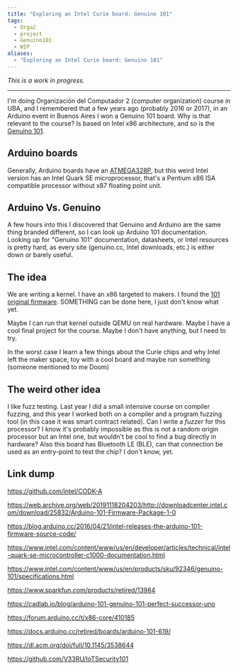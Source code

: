 ```yaml
---
title: "Exploring an Intel Curie board: Genuino 101"
tags:
  - Orga2
  - project
  - Genuino101
  - WIP
aliases:
  - "Exploring an Intel Curie board: Genuino 101"
---
```

*This is a work in progress.*

----------------


I'm doing Organización del Computador 2 (computer organization) course in UBA, and I remembered that a few years ago (probably 2016 or 2017), in an Arduino event in Buenos Aires I won a Genuino 101 board. Why is that relevant to the course? Is based on Intel x86 architecture, and so is the [Genuino 101](https://www.intel.com/content/www/us/en/products/sku/92346/genuino-101/specifications.html). 

## Arduino boards

Generally, Arduino boards have an [ATMEGA328P](https://www.microchip.com/en-us/product/atmega328p), but this weird Intel version has an Intel Quark SE microprocessor, that's a Pentium x86 ISA compatible processor without x87 floating point unit. 

## Arduino Vs. Genuino

A few hours into this I discovered that Genuino and Arduino are the same thing branded different, so I can look up Arduino 101 documentation. Looking up for "Genuino 101" documentation, datasheets, or Intel resources is pretty hard, as every site (genuino.cc, Intel downloads, etc.) is either down or barely useful. 

## The idea

We are writing a kernel. I have an x86 targeted to makers. I found the [101 original firmware](https://web.archive.org/web/20191118204203/http://downloadcenter.intel.com/download/25832/Arduino-101-Firmware-Package-1-0). SOMETHING can be done here, I just don't know what yet. 

Maybe I can run that kernel outside QEMU on real hardware. Maybe I have a cool final project for the course. Maybe I don't have anything, but I need to try.

In the worst case I learn a few things about the Curie chips and why Intel left the maker space, toy with a cool board and maybe run something (someone mentioned to me Doom)


## The weird other idea

I like fuzz testing. Last year I did a small intensive course on compiler fuzzing, and this year I worked both on a compiler and a program fuzzing tool (in this case it was smart contract related). Can I write a *fuzzer* for this processor? I know it's probably impossible as this is not a random origin processor but an Intel one, but wouldn't be cool to find a bug directly in hardware? Also this board has Bluetooth LE (BLE), can that connection be used as an entry-point to test the chip? I don't know, yet. 

## Link dump

https://github.com/intel/CODK-A

https://web.archive.org/web/20191118204203/http://downloadcenter.intel.com/download/25832/Arduino-101-Firmware-Package-1-0

https://blog.arduino.cc/2016/04/21/intel-releases-the-arduino-101-firmware-source-code/

https://www.intel.com/content/www/us/en/developer/articles/technical/intel-quark-se-microcontroller-c1000-documentation.html

https://www.intel.com/content/www/us/en/products/sku/92346/genuino-101/specifications.html

https://www.sparkfun.com/products/retired/13984

https://cadlab.io/blog/arduino-101-genuino-101-perfect-successor-uno

https://forum.arduino.cc/t/x86-core/410185

https://docs.arduino.cc/retired/boards/arduino-101-619/

https://dl.acm.org/doi/full/10.1145/3538644

https://github.com/V33RU/IoTSecurity101